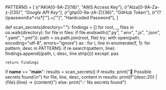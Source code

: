 PATTERNS = [
    (r"AKIA[0-9A-Z]{16}", "AWS Access Key"),
    (r"AIza[0-9A-Za-z-_]{35}", "Google API Key"),
    (r"ghp_[0-9a-zA-Z]{36}", "GitHub Token"),
    (r"(?i)password\s*=\s*['\"].+['\"]", "Hardcoded Password"),
]

def scan_secrets(directory="."):
    findings = []
  for root, _, files in os.walk(directory):
        for file in files:
            if file.endswith((".py", ".env", ".js", ".json", ".yaml", ".yml")):
                path = os.path.join(root, file)
                try:
                    with open(path, encoding="utf-8", errors="ignore") as :
                        for i, line in enumerate(f, 1):
                            for pattern, desc in PATTERNS:
                                if re.search(pattern, line):
                                    findings.append((path, i, desc, line.strip()))
                except:
                    pas
                
    return findings

if __name__ == "__main__":
    results = scan_secrets()
    if results:
        print("🚨 Possible secrets found:\n")
        for file, line, desc, content in results:
            print(f"{desc:20} | {file}:{line} -> {content}")
    else:
        print("✅ No secrets found")
